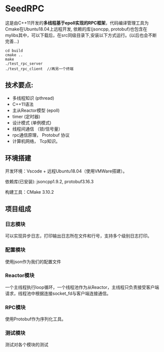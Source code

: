 # SeedRPC
这是由C++11开发的**多线程基于epoll实现的RPC框架**，代码编译管理工具为Cmake在Ubuntu18.04上远程开发, 依赖的库(jsoncpp, protobuf)也包含在mylibs其中，可以下载后，在src同级目录下,安装以下方式运行。(以后也会不断完善...)
```
cd build
cmake ..
make
./test_rpc_server
./test_rpc_client  //再另一个终端
```

## 技术要点:
- 多线程知识 (pthread)
- C++11语法
- 主从Reactor模型 (epoll)
- timer (定时器)
- 设计模式 (单例模式)
- 线程间通信 （锁/信号量）
- rpc通信原理， Protobuf 协议
- 计算机网络， Tcp知识。

## 环境搭建
开发环境：Vscode + 远程Ubuntu18.04（使用VMWare搭建）。

依赖库(已安装): jsoncpp1.9.2, protobuf3.16.3

构建工具：CMake 3.10.2
## 项目组成
### 日志模块
可以实现异步日志，打印输出日志所在文件和行号，支持多个级别日志打印。
### 配置模块
使用json作为我们的配置文件
### Reactor模块
一个主线程执行loop循环，一个线程池作为从Reactor，主线程只负责接受客户端请求，线程池中根据连接socket_fd与客户端连接通信。
### RPC模块
使用Protobuf作为序列化工具。
### 测试模块
测试对各个模块的测试






